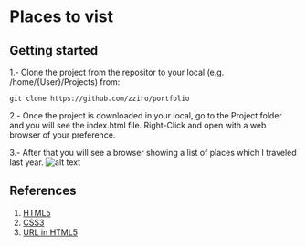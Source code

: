 # Places to vist

## Getting started

1.- Clone the project from the repositor to your local (e.g. /home/{User}/Projects) from:

    git clone https://github.com/zziro/portfolio

2.- Once the project is downloaded in your local, go to the Project folder and you will see the index.html file. Right-Click and open with a web browser of your preference.

3.- After that you will see a browser showing a list of places which I traveled last year.
![alt text][principal]

[principal]: https://github.com/zziro/portfolio/tree/master/readme-img

## References
1. [HTML5](https://developer.mozilla.org/en-US/docs/Web/HTML/Element)
2. [CSS3](https://css-tricks.com/multiple-class-id-selectors/)
3. [URL in HTML5](https://developer.mozilla.org/en-US/docs/Web/HTML/Element/input/url)
